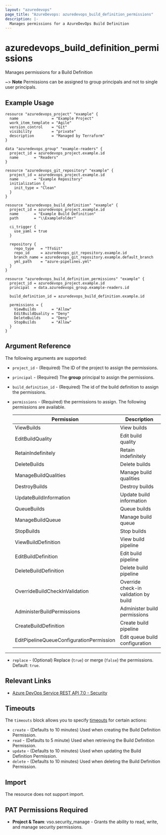 ```yaml
---
layout: "azuredevops"
page_title: "AzureDevops: azuredevops_build_definition_permissions"
description: |-
  Manages permissions for a AzureDevOps Build Definition
---
```


# azuredevops_build_definition_permissions

Manages permissions for a Build Definition

~> **Note** Permissions can be assigned to group principals and not to single user principals.

## Example Usage

```hcl
resource "azuredevops_project" "example" {
  name               = "Example Project"
  work_item_template = "Agile"
  version_control    = "Git"
  visibility         = "private"
  description        = "Managed by Terraform"
}

data "azuredevops_group" "example-readers" {
  project_id = azuredevops_project.example.id
  name       = "Readers"
}

resource "azuredevops_git_repository" "example" {
  project_id = azuredevops_project.example.id
  name       = "Example Repository"
  initialization {
    init_type = "Clean"
  }
}

resource "azuredevops_build_definition" "example" {
  project_id = azuredevops_project.example.id
  name       = "Example Build Definition"
  path       = "\\ExampleFolder"

  ci_trigger {
    use_yaml = true
  }

  repository {
    repo_type   = "TfsGit"
    repo_id     = azuredevops_git_repository.example.id
    branch_name = azuredevops_git_repository.example.default_branch
    yml_path    = "azure-pipelines.yml"
  }
}

resource "azuredevops_build_definition_permissions" "example" {
  project_id = azuredevops_project.example.id
  principal  = data.azuredevops_group.example-readers.id

  build_definition_id = azuredevops_build_definition.example.id

  permissions = {
    ViewBuilds       = "Allow"
    EditBuildQuality = "Deny"
    DeleteBuilds     = "Deny"
    StopBuilds       = "Allow"
  }
}
```

## Argument Reference

The following arguments are supported:

* `project_id` - (Required) The ID of the project to assign the permissions.

* `principal` - (Required) The **group** principal to assign the permissions.

* `build_definition_id` - (Required) The id of the build definition to assign the permissions.

* `permissions` - (Required) the permissions to assign. The following permissions are available.

    | Permission                               | Description                           |
    |------------------------------------------|---------------------------------------|
    | ViewBuilds                               | View builds                           |
    | EditBuildQuality                         | Edit build quality                    |
    | RetainIndefinitely                       | Retain indefinitely                   |
    | DeleteBuilds                             | Delete builds                         |
    | ManageBuildQualities                     | Manage build qualities                |
    | DestroyBuilds                            | Destroy builds                        |
    | UpdateBuildInformation                   | Update build information              |
    | QueueBuilds                              | Queue builds                          |
    | ManageBuildQueue                         | Manage build queue                    |
    | StopBuilds                               | Stop builds                           |
    | ViewBuildDefinition                      | View build pipeline                   |
    | EditBuildDefinition                      | Edit build pipeline                   |
    | DeleteBuildDefinition                    | Delete build pipeline                 |
    | OverrideBuildCheckInValidation           | Override check-in validation by build |
    | AdministerBuildPermissions               | Administer build permissions          |
    | CreateBuildDefinition                    | Create build pipeline                 |
    | EditPipelineQueueConfigurationPermission | Edit queue build configuration        |

---

* `replace` - (Optional) Replace (`true`) or merge (`false`) the permissions. Default: `true`.

## Relevant Links

* [Azure DevOps Service REST API 7.0 - Security](https://docs.microsoft.com/en-us/rest/api/azure/devops/security/?view=azure-devops-rest-7.0)

## Timeouts

The `timeouts` block allows you to specify [timeouts](https://developer.hashicorp.com/terraform/language/resources/syntax#operation-timeouts) for certain actions:

* `create` - (Defaults to 10 minutes) Used when creating the Build Definition Permission.
* `read` - (Defaults to 5 minute) Used when retrieving the Build Definition Permission.
* `update` - (Defaults to 10 minutes) Used when updating the Build Definition Permission.
* `delete` - (Defaults to 10 minutes) Used when deleting the Build Definition Permission.

## Import

The resource does not support import.

## PAT Permissions Required

- **Project & Team**: vso.security_manage - Grants the ability to read, write, and manage security permissions.
